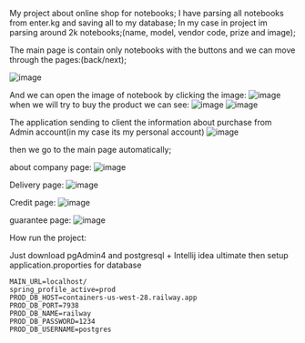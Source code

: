 My project about online shop for notebooks;
I have parsing all notebooks from enter.kg and saving all to my database;
In my case in project im parsing around 2k notebooks;(name, model, vendor code, prize and image);

The main page is contain only notebooks with the buttons and we can move through the pages:(back/next);

![image](https://user-images.githubusercontent.com/76080041/207892852-c461fea8-018d-4706-b5e8-2b757d4e6f9d.png)

And we can open the image of notebook by clicking the image:
![image](https://user-images.githubusercontent.com/76080041/207893040-0afb04ff-d9c1-47b5-a83d-8a3bf6aa7f4a.png)
 when we will try to buy the product we can see:
 ![image](https://user-images.githubusercontent.com/76080041/207893272-dd82944c-501c-4222-a2d4-25a3086d26b0.png)
![image](https://user-images.githubusercontent.com/76080041/207893401-192abd7b-42e9-422d-bd65-2867b07345fa.png)

The application sending to client the information about purchase from Admin account(in my case its my personal account)
![image](https://user-images.githubusercontent.com/76080041/207894469-01511422-aae8-4f94-b1ac-14a373326cef.png)

then we go to the main page automatically;

about company page:
![image](https://user-images.githubusercontent.com/76080041/207895476-b96b9a02-a503-4a7e-b72d-8880889d3df7.png)

Delivery page:
![image](https://user-images.githubusercontent.com/76080041/207895564-ba44c47b-567a-41e7-863d-78f88b44a894.png)

Credit page:
![image](https://user-images.githubusercontent.com/76080041/207895615-0d70d687-4d71-4a76-9a20-8cf12d59c25d.png)

guarantee page:
![image](https://user-images.githubusercontent.com/76080041/207895779-396ddf75-0121-4827-a105-839f3256d528.png)




How run the project:

Just download pgAdmin4 and postgresql + Intellij idea ultimate
then setup application.proporties for database


```properties
MAIN_URL=localhost/
spring_profile_active=prod
PROD_DB_HOST=containers-us-west-28.railway.app
PROD_DB_PORT=7938
PROD_DB_NAME=railway
PROD_DB_PASSWORD=1234
PROD_DB_USERNAME=postgres
```
